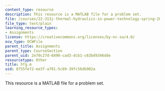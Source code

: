 ```yaml
---
content_type: resource
description: This resource is a MATLAB file for a problem set.
file: /courses/22-313j-thermal-hydraulics-in-power-technology-spring-2007/8755fe72ee3fa7015c6939fc56db902a_hfg.m
file_type: text/plain
learning_resource_types:
- Assignments
license: https://creativecommons.org/licenses/by-nc-sa/4.0/
ocw_type: OCWFile
parent_title: Assignments
parent_type: CourseSection
parent_uid: 2e70c27d-6890-cad3-dcb1-c63bd9346dde
resourcetype: Other
title: hfg.m
uid: 8755fe72-ee3f-a701-5c69-39fc56db902a
---
```

This resource is a MATLAB file for a problem set.